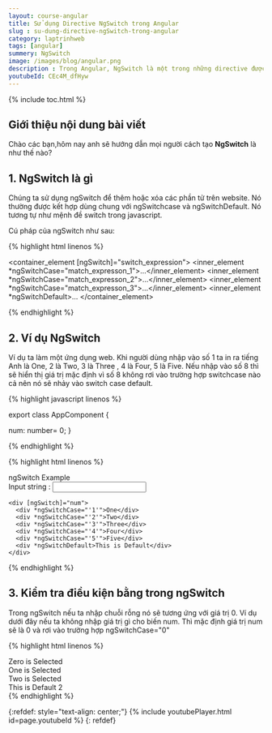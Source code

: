 ```yaml
---
layout: course-angular
title: Sử dụng Directive NgSwitch trong Angular
slug : su-dung-directive-ngSwitch-trong-angular
category: laptrinhweb
tags: [angular]
summery: NgSwitch   
image: /images/blog/angular.png
description : Trong Angular, NgSwitch là một trong những directive được lựa chọn sử dụng phổ biến nhất. Bài viết giúp bạn hiểu được NgSwitch trong Angular là gì? Cú pháp của NgSwitch trong Angular là gì? Đưa ra các ví dụ minh hoạ để hiểu được mục đích của NgSwitch trong Angular là dùng để thêm, xoá các phần tử trên website. Hướng dẫn để kiểm tra điều kiện bằng trong NgSwitch và chỉ ra nó được kết hợp với NgSwitchcase và NgSwitchDefault như thế nào trong Angular.
youtubeId: CEc4M_dfHyw
---
```


{% include toc.html %}

## **Giới thiệu nội dung bài viết**

Chào các bạn,hôm nay anh sẽ hướng dẫn mọi người cách tạo <b>NgSwitch</b> là như thế nào? 

## **1. NgSwitch là gì**

Chúng ta sử dụng ngSwitch để thêm hoặc xóa các phần tử trên website. Nó thường được kết hợp dùng chung với ngSwitchcase và ngSwitchDefault. Nó tương tự như mệnh đề switch trong javascript.

Cú pháp của ngSwitch như sau:

{% highlight html  linenos %}

 
<container_element [ngSwitch]="switch_expression">
    <inner_element *ngSwitchCase="match_expresson_1">...</inner_element>
    <inner_element *ngSwitchCase="match_expresson_2">...</inner_element>
    <inner_element *ngSwitchCase="match_expresson_3">...</inner_element>
    <inner_element *ngSwitchDefault>...</element>
</container_element>


{% endhighlight %}


## **2. Ví dụ NgSwitch**

Ví dụ ta làm một ứng dụng web. Khi người dùng nhập vào số 1 ta in ra tiếng Anh là One, 2 là Two, 3 là Three , 4 là Four, 5 là Five. Nếu nhập vào số 8 thì sẽ hiển thị giá trị mặc định vì số 8 không rơi vào trường hợp switchcase nào cả nên nó sẽ nhảy vào switch case default.

{% highlight javascript  linenos %}

export class AppComponent
{

   num: number= 0;
}

{% endhighlight %}

{% highlight html  linenos %}

<div class='card'>
  <div class='card-header'>
    ngSwitch Example
  </div>
  <div class="card-body">
    Input string : <input type='text' [(ngModel)]="num" />
 
    <div [ngSwitch]="num">
      <div *ngSwitchCase="'1'">One</div>
      <div *ngSwitchCase="'2'">Two</div>
      <div *ngSwitchCase="'3'">Three</div>
      <div *ngSwitchCase="'4'">Four</div>
      <div *ngSwitchCase="'5'">Five</div>
      <div *ngSwitchDefault>This is Default</div>
    </div>
  </div>
</div>
{% endhighlight %}

## **3. Kiểm tra điều kiện bằng trong ngSwitch**

Trong ngSwitch nếu ta nhập chuỗi rỗng nó sẽ tương ứng với giá trị 0. Ví dụ dưới đây nếu ta không nhập giá trị gì cho biến num. Thì mặc định giá trị num sẽ là 0 và rơi vào trường hợp ngSwitchCase="0"

{% highlight html  linenos %}

<div [ngSwitch]="num">
      <div *ngSwitchCase="0">Zero is Selected</div>
      <div *ngSwitchCase="1">One is Selected</div>
      <div *ngSwitchCase="2">Two is Selected</div>
      <div *ngSwitchDefault>This is Default 2</div>
    </div>
{% endhighlight %}

{:refdef: style="text-align: center;"}
{% include youtubePlayer.html id=page.youtubeId %}
{: refdef}
